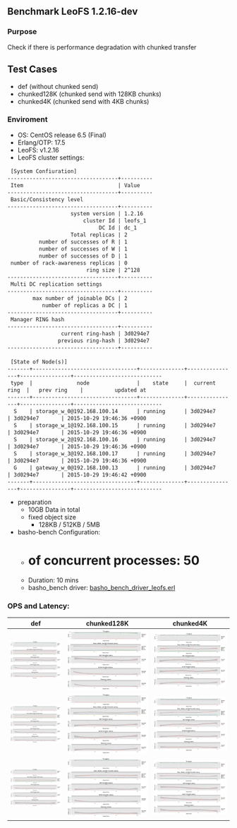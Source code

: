 ## Benchmark LeoFS 1.2.16-dev

### Purpose
Check if there is performance degradation with chunked transfer

## Test Cases
* def (without chunked send)
* chunked128K (chunked send with 128KB chunks)
* chunked4K (chunked send with 4KB chunks)

### Enviroment
* OS: CentOS release 6.5 (Final)
* Erlang/OTP: 17.5
* LeoFS: v1.2.16
* LeoFS cluster settings:
```
 [System Confiuration]
-----------------------------------+----------
 Item                              | Value    
-----------------------------------+----------
 Basic/Consistency level
-----------------------------------+----------
                    system version | 1.2.16
                        cluster Id | leofs_1
                             DC Id | dc_1
                    Total replicas | 2
          number of successes of R | 1
          number of successes of W | 1
          number of successes of D | 1
 number of rack-awareness replicas | 0
                         ring size | 2^128
-----------------------------------+----------
 Multi DC replication settings
-----------------------------------+----------
        max number of joinable DCs | 2
           number of replicas a DC | 1
-----------------------------------+----------
 Manager RING hash
-----------------------------------+----------
                 current ring-hash | 3d0294e7
                previous ring-hash | 3d0294e7
-----------------------------------+----------

 [State of Node(s)]
-------+---------------------------------+--------------+----------------+----------------+----------------------------
 type  |              node               |    state     |  current ring  |   prev ring    |          updated at         
-------+---------------------------------+--------------+----------------+----------------+----------------------------
  S    | storage_w_0@192.168.100.14      | running      | 3d0294e7       | 3d0294e7       | 2015-10-29 19:46:36 +0900
  S    | storage_w_1@192.168.100.15      | running      | 3d0294e7       | 3d0294e7       | 2015-10-29 19:46:36 +0900
  S    | storage_w_2@192.168.100.16      | running      | 3d0294e7       | 3d0294e7       | 2015-10-29 19:46:36 +0900
  S    | storage_w_3@192.168.100.17      | running      | 3d0294e7       | 3d0294e7       | 2015-10-29 19:46:36 +0900
  G    | gateway_w_0@192.168.100.13      | running      | 3d0294e7       | 3d0294e7       | 2015-10-29 19:46:42 +0900
-------+---------------------------------+--------------+----------------+----------------+----------------------------
```

* preparation
    * 10GB Data in total
    * fixed object size
        * 128KB / 512KB / 5MB
* basho-bench Configuration:
    * # of concurrent processes: 50
    * Duration: 10 mins
    * basho_bench driver: [basho_bench_driver_leofs.erl](https://github.com/leo-project/leofs/blob/master/test/src/basho_bench_driver_leofs.erl)

### OPS and Latency:
| def | chunked128K | chunked4K |
| --- | --- | --- |
| ![def_128K](def_128K/summary.png) | ![chunked128K_128K](chunked128K_128K/summary.png) | ![chunked4K_128K](chunked4K_128K/summary.png) |
| ![def_512K](def_512K/summary.png) | ![chunked128K_512K](chunked128K_512K/summary.png) | ![chunked4K_512K](chunked4K_512K/summary.png) |
| ![def_5M](def_5M/summary.png) | ![chunked128K_5M](chunked128K_5M/summary.png) | ![chunked4K_5M](chunked4K_5M/summary.png) |
